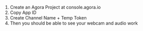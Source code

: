 1. Create an Agora Project at console.agora.io
2. Copy App ID
3. Create Channel Name + Temp Token
4. Then you should be able to see your webcam and audio work